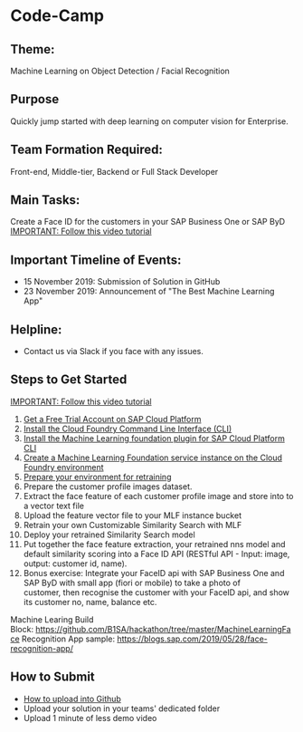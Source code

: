 # Code-Camp

## Theme: 
Machine Learning on Object Detection / Facial Recognition

## Purpose
Quickly jump started with deep learning on computer vision for Enterprise.

## Team Formation Required: 
Front-end, Middle-tier, Backend or Full Stack Developer

## Main Tasks: 
Create a Face ID for the customers in your SAP Business One or SAP ByD
[IMPORTANT: Follow this video tutorial](https://www.youtube.com)

## Important Timeline of Events:
- 15 November 2019: Submission of Solution in GitHub
- 23 November 2019: Announcement of "The Best Machine Learning App"

## Helpline:
- Contact us via Slack if you face with any issues.

## Steps to Get Started
[IMPORTANT: Follow this video tutorial](https://www.youtube.com)
1. [Get a Free Trial Account on SAP Cloud Platform](https://developers.sap.com/tutorials/hcp-create-trial-account.html)
2. [Install the Cloud Foundry Command Line Interface (CLI)](https://developers.sap.com/tutorials/cp-cf-download-cli.html)
3. [Install the Machine Learning foundation plugin for SAP Cloud Platform CLI](https://developers.sap.com/tutorials/cp-mlf-install-sapmlcli.html)
4. [Create a Machine Learning Foundation service instance on the Cloud Foundry environment](https://developers.sap.com/tutorials/cp-mlf-create-instance.html)
5. [Prepare your environment for retraining](https://developers.sap.com/tutorials/cp-mlf-retrain-image-classification-01.html)
6. Prepare the customer profile images dataset.
7. Extract the face feature of each customer profile image and store into to a vector text file
8. Upload the feature vector file to your MLF instance bucket
9. Retrain your own Customizable Similarity Search with MLF
10. Deploy your retrained Similarity Search model
11. Put together the face feature extraction, your retrained nns model and default similarity scoring into a Face ID API (RESTful API - Input: image, output: customer id, name).
12. Bonus exercise: Integrate your FaceID api with SAP Business One and SAP ByD with small app (fiori or mobile) to take a photo of customer, then recognise the customer with your FaceID api, and show its customer no, name, balance etc.

Machine Learing Build Block: https://github.com/B1SA/hackathon/tree/master/MachineLearningFace
Recognition App sample: https://blogs.sap.com/2019/05/28/face-recognition-app/

## How to Submit
- [How to upload into Github](https://www.youtube.com/watch?v=Xlz9-wV1Uxs)
- Upload your solution in your teams' dedicated folder
- Upload 1 minute of less demo video